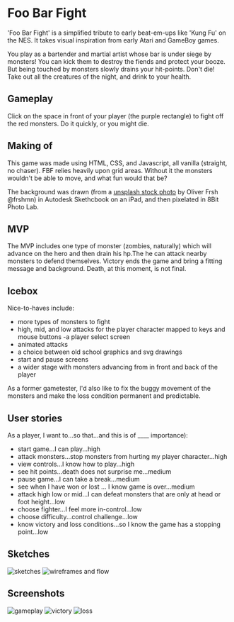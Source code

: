 # Foo Bar Fight

'Foo Bar Fight' is a simplified tribute to early beat-em-ups like 'Kung Fu' on the NES. It takes visual inspiration from early Atari and GameBoy games.

You play as a bartender and martial artist whose bar is under siege by monsters! You can kick them to destroy the fiends and protect your booze. But being touched by monsters slowly drains your hit-points. Don't die! Take out all the creatures of the night, and drink to your health.

## Gameplay
Click on the space in front of your player (the purple rectangle) to fight off the red monsters. Do it quickly, or you might die.

## Making of
This game was made using HTML, CSS, and Javascript, all vanilla (straight, no chaser). FBF relies heavily upon grid areas. Without it the monsters wouldn't be able to move, and what fun would that be?

The background was drawn (from a [unsplash stock photo](https://images.unsplash.com/photo-1583227061267-8428fb76fbfd?ixlib=rb-1.2.1&ixid=eyJhcHBfaWQiOjEyMDd9&auto=format&fit=crop&w=957&q=80) by Oliver Frsh @frshmn) in Autodesk Skethcbook on an iPad, and then pixelated in 8Bit Photo Lab.

## MVP
The MVP includes one type of monster (zombies, naturally) which will advance on the hero and then drain his hp.The he can attack nearby monsters to defend themselves. Victory ends the game and bring a fitting message and background. Death, at this moment, is not final.

## Icebox
Nice-to-haves include: 
- more types of monsters to fight
- high, mid, and low attacks for the player character mapped to keys and mouse buttons
-a player select screen 
- animated attacks
- a choice between old school graphics and svg drawings
- start and pause screens
- a wider stage with monsters advancing from in front and back of the player

As a former gametester, I'd also like to fix the buggy movement of the monsters and make the loss condition permanent and predictable.

## User stories

As a player, I want to...so that...and this is of ____ importance):
- start game...I can play...high
- attack monsters...stop monsters from hurting my player character...high
- view controls...I know how to play...high
- see hit points...death does not surprise me...medium
- pause game...I can take a break...medium
- see when I have won or lost ... I know game is over...medium
- attack high low or mid...I can defeat monsters that are only at head or foot height...low
- choose fighter...I feel more in-control...low
- choose difficulty...control challenge...low
- know victory and loss conditions...so I know the game has a stopping point...low

## Sketches
![sketches](https://raw.githubusercontent.com/ctavispost/foobarfight/main/images/sketches.jpg "gameplay sketches")
![wireframes and flow](https://raw.githubusercontent.com/ctavispost/foobarfight/main/images/PXL_20201002_222501520.jpg "wireframes with flow")

## Screenshots
![gameplay](https://raw.githubusercontent.com/ctavispost/foobarfight/main/images/screeenshot.jpg "gameplay")
![victory](https://raw.githubusercontent.com/ctavispost/foobarfight/main/images/victoryScreen.jpg "victory")
![loss](https://raw.githubusercontent.com/ctavispost/foobarfight/main/images/lossScreen.jpg "loss")
